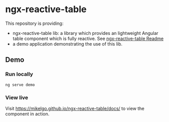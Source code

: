 # ngx-reactive-table

This repository is providing:

- ngx-reactive-table lib: a library which provides an lightweight Angular table component which is fully reactive. See [ngx-reactive-table Readme](./libs/ngx-reactive-table/README.md)
- a demo application demonstrating the use of this lib.

## Demo

### Run locally

`ng serve demo`

### View live

Visit https://mikelgo.github.io/ngx-reactive-table/docs/ to view the component in action.


